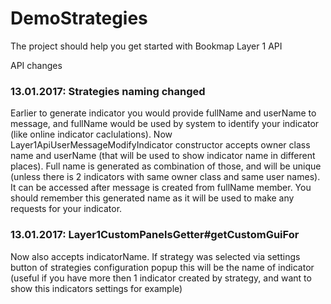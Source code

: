 # DemoStrategies
The project should help you get started with Bookmap Layer 1 API

API changes

### 13.01.2017: Strategies naming changed
Earlier to generate indicator you would provide fullName and userName to message, and fullName would be used by system to identify your indicator (like online indicator caclulations).
Now Layer1ApiUserMessageModifyIndicator constructor accepts owner class name and userName (that will be used to show indicator name in different places). Full name is generated as combination of those, and will
be unique (unless there is 2 indicators with same owner class and same user names). It can be accessed after message is created from fullName member. You should remember this generated name as it will be used
to make any requests for your indicator.

### 13.01.2017: Layer1CustomPanelsGetter#getCustomGuiFor
Now also accepts indicatorName. If strategy was selected via settings button of strategies configuration popup this will be the name of indicator (useful if you have more then 1 indicator created by strategy,
and want to show this indicators settings for example)